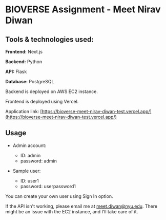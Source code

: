 # BIOVERSE Assignment - Meet Nirav Diwan

## Tools & technologies used:

**Frontend:** Next.js

**Backend:** Python

**API:** Flask

**Database:** PostgreSQL

Backend is deployed on AWS EC2 instance.

Frontend is deployed using Vercel.

Application link: [https://bioverse-meet-nirav-diwan-test.vercel.app/](https://bioverse-meet-nirav-diwan-test.vercel.app/)

## Usage

- Admin account:
    - ID: admin
    - password: admin

- Sample user:
    - ID: user1
    - password: userpassword1

You can create your own user using Sign In option.

If the API isn't working, please email me at meet.diwan@nyu.edu. There might be an issue with the EC2 instance, and I'll take care of it.